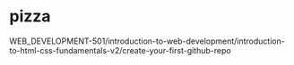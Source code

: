 # pizza
WEB_DEVELOPMENT-501/introduction-to-web-development/introduction-to-html-css-fundamentals-v2/create-your-first-github-repo
